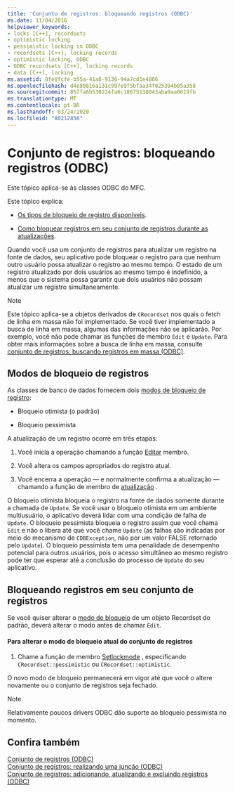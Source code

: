 ```yaml
---
title: 'Conjunto de registros: bloqueando registros (ODBC)'
ms.date: 11/04/2016
helpviewer_keywords:
- locks [C++], recordsets
- optimistic locking
- pessimistic locking in ODBC
- recordsets [C++], locking records
- optimistic locking, ODBC
- ODBC recordsets [C++], locking records
- data [C++], locking
ms.assetid: 8fe8fcfe-b55a-41a8-9136-94a7cd1e4806
ms.openlocfilehash: d4e80816a131c997e9f5bfaa34f025394b05a358
ms.sourcegitcommit: 857fa6b530224fa6c18675138043aba9aa0619fb
ms.translationtype: MT
ms.contentlocale: pt-BR
ms.lasthandoff: 03/24/2020
ms.locfileid: "80212856"
---
```

# <a name="recordset-locking-records-odbc"></a>Conjunto de registros: bloqueando registros (ODBC)

Este tópico aplica-se às classes ODBC do MFC.

Este tópico explica:

- [Os tipos de bloqueio de registro disponíveis](#_core_record.2d.locking_modes).

- [Como bloquear registros em seu conjunto de registros durante as atualizações](#_core_locking_records_in_your_recordset).

Quando você usa um conjunto de registros para atualizar um registro na fonte de dados, seu aplicativo pode bloquear o registro para que nenhum outro usuário possa atualizar o registro ao mesmo tempo. O estado de um registro atualizado por dois usuários ao mesmo tempo é indefinido, a menos que o sistema possa garantir que dois usuários não possam atualizar um registro simultaneamente.

> [!NOTE]
>  Este tópico aplica-se a objetos derivados de `CRecordset` nos quais o fetch de linha em massa não foi implementado. Se você tiver implementado a busca de linha em massa, algumas das informações não se aplicarão. Por exemplo, você não pode chamar as funções de membro `Edit` e `Update`. Para obter mais informações sobre a busca de linha em massa, consulte [conjunto de registros: buscando registros em massa (ODBC)](../../data/odbc/recordset-fetching-records-in-bulk-odbc.md).

##  <a name="record-locking-modes"></a><a name="_core_record.2d.locking_modes"></a>Modos de bloqueio de registros

As classes de banco de dados fornecem dois [modos de bloqueio de registro](../../mfc/reference/crecordset-class.md#setlockingmode):

- Bloqueio otimista (o padrão)

- Bloqueio pessimista

A atualização de um registro ocorre em três etapas:

1. Você inicia a operação chamando a função [Editar](../../mfc/reference/crecordset-class.md#edit) membro.

1. Você altera os campos apropriados do registro atual.

1. Você encerra a operação — e normalmente confirma a atualização — chamando a função de membro de [atualização](../../mfc/reference/crecordset-class.md#update) .

O bloqueio otimista bloqueia o registro na fonte de dados somente durante a chamada de `Update`. Se você usar o bloqueio otimista em um ambiente multiusuário, o aplicativo deverá lidar com uma condição de falha de `Update`. O bloqueio pessimista bloqueia o registro assim que você chama `Edit` e não o libera até que você chame `Update` (as falhas são indicadas por meio do mecanismo de `CDBException`, não por um valor FALSE retornado pelo `Update`). O bloqueio pessimista tem uma penalidade de desempenho potencial para outros usuários, pois o acesso simultâneo ao mesmo registro pode ter que esperar até a conclusão do processo de `Update` do seu aplicativo.

##  <a name="locking-records-in-your-recordset"></a><a name="_core_locking_records_in_your_recordset"></a>Bloqueando registros em seu conjunto de registros

Se você quiser alterar o [modo de bloqueio](#_core_record.2d.locking_modes) de um objeto Recordset do padrão, deverá alterar o modo antes de chamar `Edit`.

#### <a name="to-change-the-current-locking-mode-for-your-recordset"></a>Para alterar o modo de bloqueio atual do conjunto de registros

1. Chame a função de membro [Setlockmode](../../mfc/reference/crecordset-class.md#setlockingmode) , especificando `CRecordset::pessimistic` ou `CRecordset::optimistic`.

O novo modo de bloqueio permanecerá em vigor até que você o altere novamente ou o conjunto de registros seja fechado.

> [!NOTE]
>  Relativamente poucos drivers ODBC dão suporte ao bloqueio pessimista no momento.

## <a name="see-also"></a>Confira também

[Conjunto de registros (ODBC)](../../data/odbc/recordset-odbc.md)<br/>
[Conjunto de registros: realizando uma junção (ODBC)](../../data/odbc/recordset-performing-a-join-odbc.md)<br/>
[Conjunto de registros: adicionando, atualizando e excluindo registros (ODBC)](../../data/odbc/recordset-adding-updating-and-deleting-records-odbc.md)
